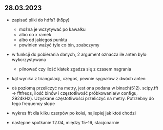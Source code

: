 ## 28.03.2023
- zapisać pliki do hdfs? (h5py)
    - można je wczytywać po kawałku
    - albo co x ramek
    - albo od jakiegoś punktu
    - powinien ważyć tyle co bin, zoabczymy 

- w funkcji do pobierania danych, 2 argument oznacza ile anten było wykorzystywana 
    - pilnować czy ilość klatek zgadza się z czasem nagrania

- kąt wynika z triangulacji, czegoś, pewnie sygnałów z dwóch anten

- oś poziomą przeliczyć na metry, jest ona podana w binach(512). scipy.fft -> fftfreqs, ilość binów i częstotliwość próbkowania(w configu, 2924kHz). Uzyskane częstotliwości przeliczyć na metry. Potrzebny do tego frequency slope

- wykres fft dla kilku czerpów po kolei, najlepiej jak ktoś chodzi

- następne spotkanie 12.04, między 15-16, stacjonarnie


